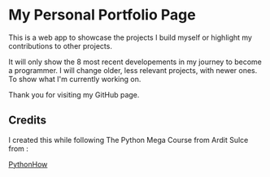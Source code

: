 # My Personal Portfolio Page
This is a web app to showcase the projects I build
myself or highlight my contributions to other projects.

It will only show the 8 most recent developements in my 
journey to become a programmer. I will change older, less 
relevant projects, with newer ones. To show what I'm 
currently working on.

Thank you for visiting my GitHub page. 

## Credits

I created this while following The Python Mega Course from
Ardit Sulce from :

[PythonHow](https://pythonhow.com/) 

